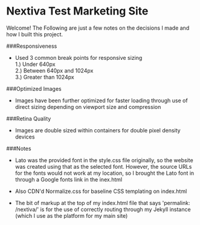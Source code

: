 # Nextiva Test Marketing Site  
  
Welcome! The Following are just a few notes on the decisions I made and how I built this project.

###Responsiveness  
- Used 3 common break points for responsive sizing  
   1.) Under 640px    
   2.) Between 640px and 1024px  
   3.) Greater than 1024px  

###Optimized Images
- Images have been further optimized for faster loading through use of direct sizing depending on
viewport size and compression

###Retina Quality
- Images are double sized within containers for double pixel density devices

###Notes
- Lato was the provided font in the style.css file originally, so the website was created using that 
as the selected font. However, the source URLs for the fonts would not work at my location, so I
brought the Lato font in through a Google fonts link in the inex.html

- Also CDN'd Normalize.css for baseline CSS templating on index.html

- The bit of markup at the top of my index.html file that says 'permalink: /nextiva/' is for the use
of correctly routing through my Jekyll instance (which I use as the platform for my main site)
